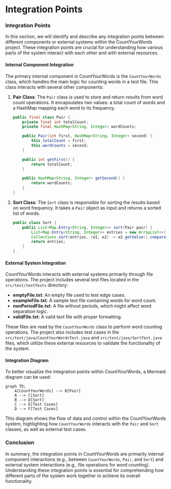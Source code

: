 # Integration Points

### Integration Points

In this section, we will identify and describe any integration points between different components or external systems within the CountYourWords project. These integration points are crucial for understanding how various parts of the system interact with each other and with external resources.

#### Internal Component Integration

The primary internal component in CountYourWords is the `CountYourWords` class, which handles the main logic for counting words in a text file. This class interacts with several other components:

1. **Pair Class**: The `Pair` class is used to store and return results from word count operations. It encapsulates two values: a total count of words and a HashMap mapping each word to its frequency.

   ```java
   public final class Pair {
       private final int totalCount;
       private final HashMap<String, Integer> wordCounts;

       public Pair(int first, HashMap<String, Integer> second) {
           this.totalCount = first;
           this.wordCounts = second;
       }

       public int getFirst() {
           return totalCount;
       }

       public HashMap<String, Integer> getSecond() {
           return wordCounts;
       }
   }
   ```

2. **Sort Class**: The `Sort` class is responsible for sorting the results based on word frequency. It takes a `Pair` object as input and returns a sorted list of words.

   ```java
   public class Sort {
       public List<Map.Entry<String, Integer>> sort(Pair pair) {
           List<Map.Entry<String, Integer>> entries = new ArrayList<>(pair.getSecond().entrySet());
           Collections.sort(entries, (e1, e2) -> e2.getValue().compareTo(e1.getValue()));
           return entries;
       }
   }
   ```

#### External System Integration

CountYourWords interacts with external systems primarily through file operations. The project includes several test files located in the `src/test/textTests` directory:

- **emptyFile.txt**: An empty file used to test edge cases.
- **exampleFile.txt**: A sample text file containing words for word count.
- **nonPeriodFile.txt**: A file without periods, which might affect word separation logic.
- **validFile.txt**: A valid text file with proper formatting.

These files are read by the `CountYourWords` class to perform word counting operations. The project also includes test cases in the `src/test/java/CountYourWordsTest.java` and `src/test/java/SortTest.java` files, which utilize these external resources to validate the functionality of the system.

#### Integration Diagram

To better visualize the integration points within CountYourWords, a Mermaid diagram can be used:

```mermaid
graph TD;
    A[CountYourWords] --> B[Pair]
    A --> C[Sort]
    B --> D[Sort]
    C --> E[Test Cases]
    D --> F[Test Cases]
```

This diagram shows the flow of data and control within the CountYourWords system, highlighting how `CountYourWords` interacts with the `Pair` and `Sort` classes, as well as external test cases.

### Conclusion

In summary, the integration points in CountYourWords are primarily internal component interactions (e.g., between `CountYourWords`, `Pair`, and `Sort`) and external system interactions (e.g., file operations for word counting). Understanding these integration points is essential for comprehending how different parts of the system work together to achieve its overall functionality.